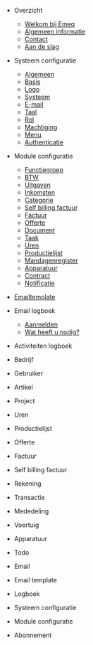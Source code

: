 - Overzicht

  - [Welkom bij Emeq](README.md)
  - [Algemeen informatie](overview/algemeen-informatie.md)
  - [Contact](overview/contact.md)
  - [Aan de slag](overview/aandeslag.md)
  

- Systeem configuratie

  - [Algemeen](configuration-system/algemeen)
  - [Basis](configuration-system/basis)
  - [Logo](configuration-system/logo)
  - [Systeem](configuration-system/systeem)
  - [E-mail](configuration-system/email)
  - [Taal](configuration-system/taal)
  - [Rol](configuration-system/rol)
  - [Machtiging](configuration-system/machtiging)
  - [Menu](configuration-system/menu)
  - [Authenticatie](configuration-system/authenticatie)

- Module configuratie

  - [Functiegroep](configuration-module/functiegroep.md)
  - [BTW](configuration-module/btw.md)
  - [Uitgaven](configuration-module/uitgaven.md)
  - [Inkomsten](configuration-module/inkomsten.md)
  - [Categorie](configuration-module/categorie.md)
  - [Self billing factuur](configuration-module/selfbilling.md)
  - [Factuur](configuration-module/factuur.md)
  - [Offerte](configuration-module/offerte.md)
  - [Document](configuration-module/document.md)
  - [Taak](configuration-module/taak.md)
  - [Uren](configuration-module/uren.md)
  - [Productielijst](configuration-module/productielijst.md)
  - [Mandagenregister](configuration-module/mandagenregister.md)
  - [Apparatuur](configuration-module/apparatuur.md)
  - [Contract](configuration-module/contract.md)
  - [Notificatie](configuration-module/notificatie.md)

- [Emailtemplate](docs/email-template/beschrijving.md) 

- Email logboek

  - [Aanmelden](subscription/join_emeq.md)
  - [Wat heeft u nodig?](subscription/requirements.md) 

- Activiteiten logboek

- Bedrijf
- Gebruiker
- Artikel
- Project
- Uren
- Productielijst
- Offerte
- Factuur
- Self billing factuur
- Rekening
- Transactie
- Mededeling
- Voertuig
- Apparatuur
- Todo
- Email
- Email template
- Logboek
- Systeem configuratie
- Module configuratie
- Abonnement

